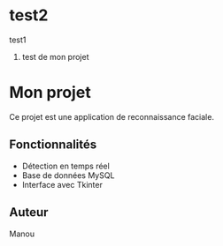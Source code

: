 # test2
test1
1. test de mon projet
# Mon projet
Ce projet est une application de reconnaissance faciale.

## Fonctionnalités
- Détection en temps réel
- Base de données MySQL
- Interface avec Tkinter

## Auteur
Manou 
